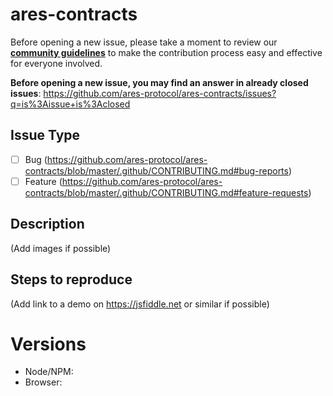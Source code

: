 # ares-contracts

Before opening a new issue, please take a moment to review our [**community guidelines**](https://github.com/ares-protocol/ares-contracts/blob/master/.github/CONTRIBUTING.md) to make the contribution process easy and effective for everyone involved.

**Before opening a new issue, you may find an answer in already closed issues**:
https://github.com/ares-protocol/ares-contracts/issues?q=is%3Aissue+is%3Aclosed

## Issue Type

- [ ] Bug (https://github.com/ares-protocol/ares-contracts/blob/master/.github/CONTRIBUTING.md#bug-reports)
- [ ] Feature (https://github.com/ares-protocol/ares-contracts/blob/master/.github/CONTRIBUTING.md#feature-requests)

## Description

(Add images if possible)

## Steps to reproduce

(Add link to a demo on https://jsfiddle.net or similar if possible)

# Versions

- Node/NPM:
- Browser:
